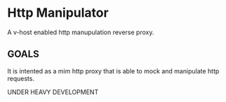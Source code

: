 # Http Manipulator

A v-host enabled http manupulation reverse proxy.

## GOALS
It is intented as a mim http proxy that is able to mock and manipulate http requests.

UNDER HEAVY DEVELOPMENT
